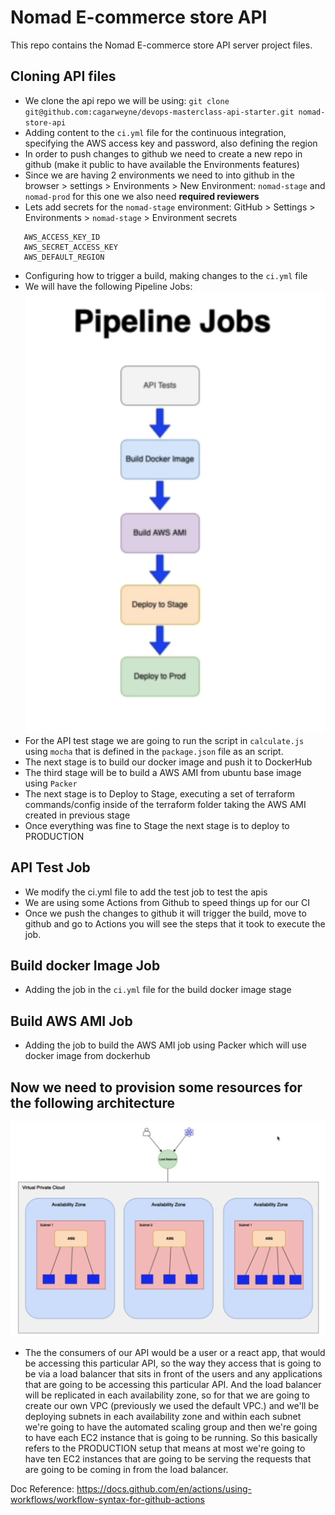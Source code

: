 # Nomad E-commerce store API

This repo contains the Nomad E-commerce store API server project files.

## Cloning API files
- We clone the api repo we will be using: `git clone git@github.com:cagarweyne/devops-masterclass-api-starter.git nomad-store-api`
- Adding content to the `ci.yml` file for the continuous integration, specifying the AWS access key and password, also defining the region
- In order to push changes to github we need to create a new repo in github (make it public to have available the Environments features)
- Since we are having 2 environments we need to into github in the browser > settings > Environments > New Environment: `nomad-stage` and `nomad-prod` for this one we also need **required reviewers**
- Lets add secrets for the `nomad-stage` environment: GitHub > Settings > Environments > `nomad-stage` > Environment secrets
```
   AWS_ACCESS_KEY_ID
   AWS_SECRET_ACCESS_KEY
   AWS_DEFAULT_REGION
```
- Configuring how to trigger a build, making changes to the `ci.yml` file
- We will have the following Pipeline Jobs:
![Pipeline](./images/PipelineJobs.png "Pipeline Jobs")
- For the API test stage we are going to run the script in `calculate.js` using `mocha` that is defined in the `package.json` file as an script.
- The next stage is to build our docker image and push it to DockerHub
- The third stage will be to build a AWS AMI from ubuntu base image using `Packer`
- The next stage is to Deploy to Stage, executing a set of terraform commands/config inside of the terraform folder taking the AWS AMI created in previous stage
- Once everything was fine to Stage the next stage is to deploy to PRODUCTION

## API Test Job
- We modify the ci.yml file to add the test job to test the apis 
- We are using some Actions from Github to speed things up for our CI 
- Once we push the changes to github it will trigger the build, move to github and go to Actions you will see the steps that it took to execute the job.

## Build docker Image Job
- Adding the job in the `ci.yml` file for the build docker image stage

## Build AWS AMI Job
- Adding the job to build the AWS AMI job using Packer which will use docker image from dockerhub

## Now we need to provision some resources for the following architecture
![Architecture](./images/ArchitectureApp.png "App Architecture")
- The the consumers of our API would be a user or a react app, that would be accessing this particular API, so the way they access that is going to be via a load balancer that sits in front of the users and any applications that are going to be accessing this particular API. And the load balancer will be replicated in each availability zone, so for that we are going to create our own VPC (previously we used the default VPC.) and we'll be deploying subnets in each availability zone and within each subnet we're going to have the automated scaling group and then we're going to have each EC2 instance that is going to be running. So this basically refers to the PRODUCTION setup that means at most we're going to have ten EC2 instances that are going to be serving the requests that are going to be coming in from the load balancer. 


Doc Reference: https://docs.github.com/en/actions/using-workflows/workflow-syntax-for-github-actions 